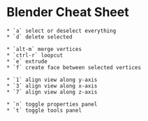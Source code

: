 # Blender Cheat Sheet

    * `a` select or deselect everything
    * `d` delete selected

    * `alt-m` merge vertices
    * `ctrl-r` loopcut
    * `e` extrude
    * `f` create face between selected vertices

    * `1` align view along y-axis
    * `3` align view along x-axis
    * `7` align view along z-axis

    * `n` toggle properties panel
    * `t` toggle tools panel
